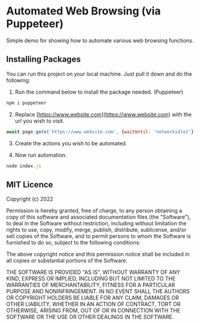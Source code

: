# Automated Web Browsing (via Puppeteer)
Simple demo for showing how to automate various web browsing functions.


## Installing Packages

You can run this project on your local machine. Just pull it down and do the following:


1. Run the command below to install the package needed. (Puppeteer)

```js
npm i puppeteer
```


2. Replace [https://www.website.com](https://www.website.com) with the url you wish to visit.

```js
await page.goto('https://www.website.com', {waitUntil: 'networkidle2'});
```


3. Create the actions you wish to be automated.


4. Now run automation:

```js
node index.js
```


## MIT Licence

Copyright (c) 2022

Permission is hereby granted, free of charge, to any person obtaining a copy
of this software and associated documentation files (the "Software"), to deal
in the Software without restriction, including without limitation the rights
to use, copy, modify, merge, publish, distribute, sublicense, and/or sell
copies of the Software, and to permit persons to whom the Software is
furnished to do so, subject to the following conditions:

The above copyright notice and this permission notice shall be included in all
copies or substantial portions of the Software.

THE SOFTWARE IS PROVIDED "AS IS", WITHOUT WARRANTY OF ANY KIND, EXPRESS OR
IMPLIED, INCLUDING BUT NOT LIMITED TO THE WARRANTIES OF MERCHANTABILITY,
FITNESS FOR A PARTICULAR PURPOSE AND NONINFRINGEMENT. IN NO EVENT SHALL THE
AUTHORS OR COPYRIGHT HOLDERS BE LIABLE FOR ANY CLAIM, DAMAGES OR OTHER
LIABILITY, WHETHER IN AN ACTION OF CONTRACT, TORT OR OTHERWISE, ARISING FROM,
OUT OF OR IN CONNECTION WITH THE SOFTWARE OR THE USE OR OTHER DEALINGS IN THE
SOFTWARE.
